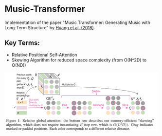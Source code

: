 # Music-Transformer
Implementation of the paper "Music Transformer: Generating Music with Long-Term Structure" by [Huang et al. (2018)](https://arxiv.org/abs/1809.04281).

## Key Terms:

- Relative Positional Self-Attention
- Skewing Algorithm for reduced space complexity (from O(N^2D) to O(ND)) 

![](https://raw.githubusercontent.com/agustoslu/Music-Transformer/fad659496aee4c121eacab3805b0df05fed31ae2/readme_img/skewing.png)


